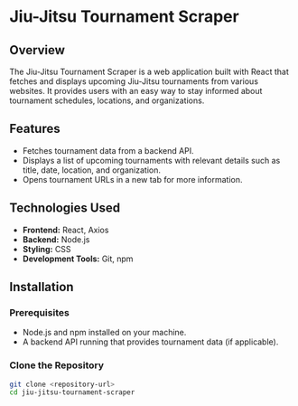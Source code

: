 # Jiu-Jitsu Tournament Scraper

## Overview
The Jiu-Jitsu Tournament Scraper is a web application built with React that fetches and displays upcoming Jiu-Jitsu tournaments from various websites. It provides users with an easy way to stay informed about tournament schedules, locations, and organizations.

## Features
- Fetches tournament data from a backend API.
- Displays a list of upcoming tournaments with relevant details such as title, date, location, and organization.
- Opens tournament URLs in a new tab for more information.

## Technologies Used
- **Frontend:** React, Axios
- **Backend:** Node.js
- **Styling:** CSS 
- **Development Tools:** Git, npm

## Installation

### Prerequisites
- Node.js and npm installed on your machine.
- A backend API running that provides tournament data (if applicable).

### Clone the Repository
```bash
git clone <repository-url>
cd jiu-jitsu-tournament-scraper
